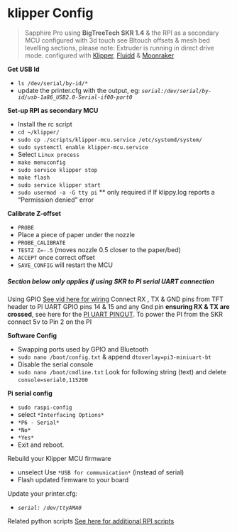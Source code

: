 # klipper Config

> Sapphire Pro using **BigTreeTech SKR 1.4** & the RPI as a secondary MCU configured with 3d touch see Bltouch offsets & mesh bed levelling sections, please note: Extruder is running in direct drive mode. configured with [Klipper](https://github.com/KevinOConnor/klipper), [Fluidd](https://github.com/cadriel/fluidd) & [Moonraker](https://github.com/Arksine/moonraker)
> 

**Get USB Id**
* `ls /dev/serial/by-id/*`
* update the printer.cfg with the output, eg: *`serial:/dev/serial/by-id/usb-1a86_USB2.0-Serial-if00-port0`*

**Set-up RPI as secondary MCU**
* Install the rc script
* `cd ~/klipper/`
* `sudo cp ./scripts/klipper-mcu.service /etc/systemd/system/`
* `sudo systemctl enable klipper-mcu.service`
* Select `Linux process`
* `make menuconfig`
* `sudo service klipper stop`
* `make flash`
* `sudo service klipper start`
* `sudo usermod -a -G tty pi` ** only required if  If klippy.log reports a “Permission denied” error


**Calibrate Z-offset**
* `PROBE`
* Place a piece of paper under the nozzle
* `PROBE_CALIBRATE`
* `TESTZ Z=-.5` (moves nozzle 0.5 closer to the paper/bed)
* `ACCEPT` once correct offset
* `SAVE_CONFIG` will restart the MCU


##### Section below only applies if using SKR to PI serial UART connection 

Using GPIO [See vid here for wiring](https://www.youtube.com/watch?v=AtW3GqkKUz8-Q&t=14m39s) Connect RX , TX & GND pins from TFT header to PI UART GPIO pins 14 & 15 and any Gnd pin **ensuring RX & TX are crossed**, see here for the [PI UART PINOUT](https://pinout.xyz/pinout/pin8_gpio14). To power the PI from the SKR connect 5v to Pin 2 on the PI
  
  **Software Config**
  * Swapping ports used by GPIO and Bluetooth
  * `sudo nano /boot/config.txt` & append `dtoverlay=pi3-miniuart-bt`
  * Disable the serial console
  * `sudo nano /boot/cmdline.txt` Look for following string (text) and delete `console=serial0,115200`

  **Pi serial config**
  * `sudo raspi-config`
  * select `*Interfacing Options*`
  * `*P6 - Serial*`
  * `*No*`
  * `*Yes*`
  * Exit and reboot.

  Rebuild your Klipper MCU firmware
  * unselect Use `*USB for communication*` (instead of serial)
  * Flash updated firmware to your board

  Update your printer.cfg:
  * *`serial: /dev/ttyAMA0`*

  Related python scripts
  [See here for additional RPI scripts ](https://github.com/sajrashid/RpiPythonScripts)



